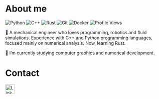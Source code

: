 # About me
![Python](https://img.shields.io/badge/-Python-black?style=flat-square&logo=python)
![C++](https://img.shields.io/badge/-C++-black?style=flat-square&logo=cplusplus)
![Rust](https://img.shields.io/badge/-Rust-black?style=flat-square&logo=rust)
![Git](https://img.shields.io/badge/-Git-black?style=flat-square&logo=git)
![Docker](https://img.shields.io/badge/-Docker-black?style=flat-square&logo=docker)
![Profile Views](https://komarev.com/ghpvc/?username=ThalesCarl&color=blue)


🔭 A mechanical engineer who loves programming, robotics and fluid simulations. Experience with C++ and Python programming languages, focused mainly on numerical analysis. Now, learning Rust.

🌱 I’m currently studying computer graphics and numerical development.

# Contact

[<img src="https://img.shields.io/badge/LinkedIn-0077B5?style=for-the-badge&logo=linkedin&logoColor=white" alt='Linkedin' height='30'>](http://linkedin.com/in/thalescarl)
<!--
**ThalesCarl/thalescarl** is a ✨ _special_ ✨ repository because its `README.md` (this file) appears on your GitHub profile.

Here are some ideas to get you started:

- 🔭 I’m currently working on ...
- 🌱 I’m currently learning ...
- 👯 I’m looking to collaborate on ...
- 🤔 I’m looking for help with ...
- 💬 Ask me about ...
- 📫 How to reach me: ...
- 😄 Pronouns: ...
- ⚡ Fun fact: ...
-->
